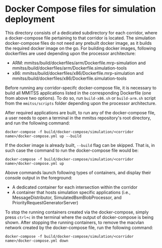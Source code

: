 # Docker Compose files for simulation deployment

This directory consists of a dedicated subdirectory for each corridor, where a docker-compose file pertaining to that corridor is located. The simulation docker-compose files do not need any prebuilt docker image, as it builds the required docker image on the go. For building docker images, following dockerfiles are used depending upon the processor architecture:
- ARM: mmitss/build/dockerfiles/arm/Dockerfile.mrp-simulation and mmitss/build/dockerfiles/arm/Dockerfile.simulation-tools
- x86: mmitss/build/dockerfiles/x86/Dockerfile.mrp-simulation and mmitss/build/dockerfiles/x86/Dockerfile.simulation-tools

Before running any corridor-specifc docker-compose file, it is necessary to build all MMITSS applications listed in the corresponding Dockerfile (one from above two options). To do so, run `build-x86.sh` or `build-arm.sh` script from the `mmitss/scripts` folder depending upon the processor architecture.

After required applications are built, to run any of the docker-compose file, a user needs to open a terminal in the mmitss repository's root directory, and run the following command:
```
docker-compose -f build/docker-compose/simulation/<corridor name>/docker-compose.yml up --build
```

If the docker image is already built, `--build` flag can be skipped. That is, in such case the command to run the docker-compose file would be:
```
docker-compose -f build/docker-compose/simulation/<corridor name>/docker-compose.yml up
```

Above commands launch following types of containers, and display their console output in the foreground:
- A dedicated container for each intersection within the corridor
- A container that hosts simulation specific applications (i.e., MessageDistributor, SimulatedBsmBlobProcessor, and PriorityRequestGeneratorServer)

To stop the running containers created via the docker-compose, simply press `ctrl+c` in the terminal where the output of docker-compose is being shown. After stopping the running containers, to remove the macvlan network created by the docker-compose file, run the following command:
```
docker-compose -f build/docker-compose/simulation/<corridor name>/docker-compose.yml down
```


